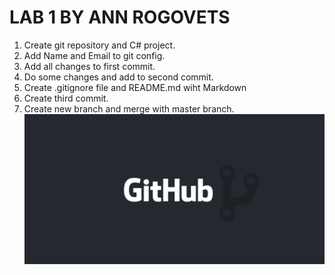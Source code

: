 # **LAB 1 BY ANN ROGOVETS**
1. Create git repository and C# project.
2. Add Name and Email to git config.
3. Add all changes to first commit.
4. Do some changes and add to second commit.
5. Create .gitignore file and README.md wiht Markdown
6. Create third commit.
7. Create new branch and merge with master branch.
![github_img](images/github.png)